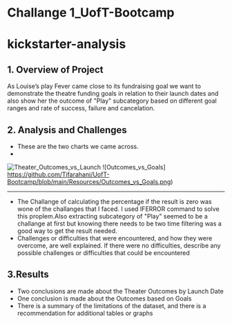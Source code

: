 # Challange 1_UofT-Bootcamp
# kickstarter-analysis

## 1. Overview of Project
As Louise’s play Fever came close to its fundraising goal we want to demonstrate the theatre funding goals in relation to their launch dates and also show her the outcome of "Play" subcategory based on different goal ranges and rate of success, failure and cancelation.
## 2. Analysis and Challenges
- These are the two charts we came across. 
-
![Theater_Outcomes_vs_Launch](https://github.com/Tifarahani/UofT-Bootcamp/blob/main/Resources/Theater_Outcomes_vs_Launch.png.png)
![Outcomes_vs_Goals] https://github.com/Tifarahani/UofT-Bootcamp/blob/main/Resources/Outcomes_vs_Goals.png)

---
- The Challange of calculating the percentage if the result is zero was wone of the challanges that I faced. I used IFERROR command to solve this proplem.Also extracting subcategory of "Play" seemed to be a challange at first but knowing there needs to be two time filtering was a good way to get the result needed.
- Challenges or difficulties that were encountered, and how they were overcome, are well explained. If there were no difficulties, describe any possible challenges or difficulties that could be encountered


## 3.Results
* Two conclusions are made about the Theater Outcomes by Launch Date
* One conclusion is made about the Outcomes based on Goals
* There is a summary of the limitations of the dataset, and there is a recommendation for additional tables or graphs

